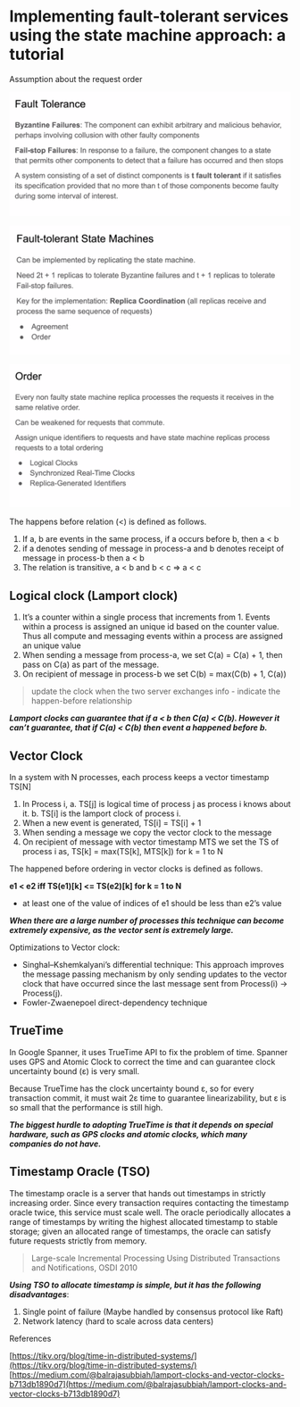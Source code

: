 # Implementing fault-tolerant services using the state machine approach: a tutorial

Assumption about the request order


![](https://raw.githubusercontent.com/byshen/picrepo/master/20210204140601.png)

![](https://raw.githubusercontent.com/byshen/picrepo/master/20210204140729.png)

![](https://raw.githubusercontent.com/byshen/picrepo/master/20210204140916.png)



The happens before relation (<) is defined as follows.
1. If a, b are events in the same process, if a occurs before b, then a < b
2. if a denotes sending of message in process-a and b denotes receipt of message in process-b then a < b
3. The relation is transitive, a < b and b < c => a < c



## Logical clock (Lamport clock)

1. It’s a counter within a single process that increments from 1. Events within a process is assigned an unique id based on the counter value. Thus all compute and messaging events within a process are assigned an unique value
2. When sending a message from process-a, we set C(a) = C(a) + 1, then pass on C(a) as part of the message.
3. On recipient of message in process-b we set C(b) = max(C(b) + 1, C(a))

> update the clock when the two server exchanges info - indicate the happen-before relationship

***Lamport clocks can guarantee that if a < b then C(a) < C(b). However it can’t guarantee, that if C(a) < C(b) then event a happened before b.***


## Vector Clock

In a system with N processes, each process keeps a vector timestamp TS[N]

1. In Process i,
    a. TS[j] is logical time of process j as process i knows about it.
    b. TS[i] is the lamport clock of process i.
2. When a new event is generated, TS[i] = TS[i] + 1
3. When sending a message we copy the vector clock to the message
4. On recipient of message with vector timestamp MTS we set the TS of process i as,
TS[k] = max(TS[k], MTS[k]) for k = 1 to N


The happened before ordering in vector clocks is defined as follows.

**e1 < e2 iff TS(e1)[k] <= TS(e2)[k] for k = 1 to N**
* at least one of the value of indices of e1 should be less than e2’s value


***When there are a large number of processes this technique can become extremely expensive, as the vector sent is extremely large.***

Optimizations to Vector clock:
* Singhal–Kshemkalyani’s differential technique: This approach improves the message passing mechanism by only sending updates to the vector clock that have occurred since the last message sent from Process(i) → Process(j). 
* Fowler-Zwaenepoel direct-dependency technique 

## TrueTime
In Google Spanner, it uses TrueTime API to fix the problem of time. Spanner uses GPS and Atomic Clock to correct the time and can guarantee clock uncertainty bound (ε) is very small. 

Because TrueTime has the clock uncertainty bound ε, so for every transaction commit, it must wait 2ε time to guarantee linearizability, but ε is so small that the performance is still high.

***The biggest hurdle to adopting TrueTime is that it depends on special hardware, such as GPS clocks and atomic clocks, which many companies do not have.***

## Timestamp Oracle (TSO)


The timestamp oracle is a server that hands out timestamps in strictly increasing order. Since every transaction requires contacting the timestamp oracle twice, this service must scale well. The oracle periodically allocates a range of timestamps by writing the highest allocated timestamp to stable storage; given an allocated range of timestamps, the oracle can satisfy future requests strictly from memory.

> Large-scale Incremental Processing
Using Distributed Transactions and Notifications, OSDI 2010

***Using TSO to allocate timestamp is simple, but it has the following disadvantages***:

1. Single point of failure (Maybe handled by consensus protocol like Raft)
2. Network latency (hard to scale across data centers)



References

[https://tikv.org/blog/time-in-distributed-systems/](https://tikv.org/blog/time-in-distributed-systems/)
[https://medium.com/@balrajasubbiah/lamport-clocks-and-vector-clocks-b713db1890d7](https://medium.com/@balrajasubbiah/lamport-clocks-and-vector-clocks-b713db1890d7)



